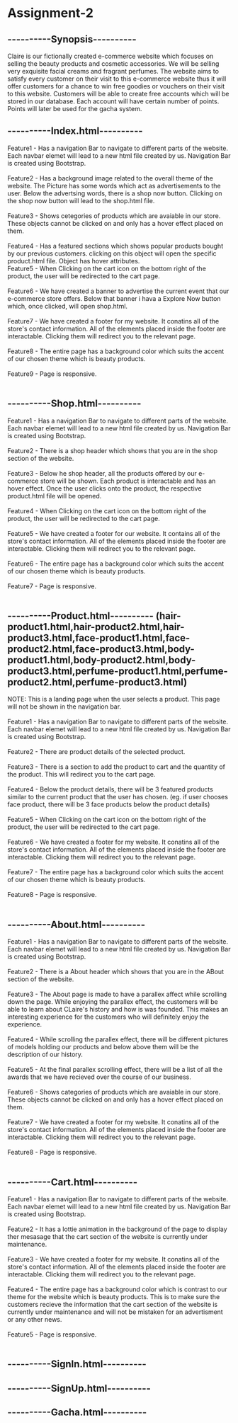 # Assignment-2
## ----------Synopsis----------
Claire is our fictionally created e-commerce website which focuses on selling the beauty products and cosmetic accessories. We will be selling very exquisite facial creams and fragrant perfumes. The website aims to satisfy every customer on their visit to this e-commerce website thus it will offer customers for a chance to win free goodies or vouchers on their visit to this website. Customers will be able to create free accounts which will be stored in our database. Each account will have certain number of points. Points will later be used for the gacha system.

## ----------Index.html----------
Feature1 - Has a navigation Bar to navigate to different parts of the website. Each navbar elemet will lead to a new html file created by us. Navigation Bar is created using Bootstrap. <br /><br />
Feature2 - Has a background image related to the overall theme of the website. The Picture has some words which act as advertisements to the user. Below the advertsing words, there is a shop now button. Clicking on the shop now button will lead to the shop.html file. <br /><br />
Feature3 - Shows cetegories of products which are avaiable in our store. These objects cannot be clicked on and only has a hover effect placed on them.<br /><br />
Feature4 - Has a featured sections which shows popular products bought by our previous customers. clicking on this object will open the specific product.html file. Object has hover attributes.<br />
Feature5 - When Clicking on the cart icon on the bottom right of the product, the user will be redirected to the cart page. <br /><br />
Feature6 - We have created a banner to advertise the current event that our e-commerce store offers. Below that banner i hava a Explore Now button which, once clicked, will open shop.html.<br /><br />
Feature7 - We have created a footer for my website. It conatins all of the store's contact information. All of the elements placed inside the footer are interactable. Clicking them will redirect you to the relevant page.<br /><br />
Feature8 - The entire page has a background color which suits the accent of our chosen theme which is beauty products.<br /><br />
Feature9 - Page is responsive.<br /><br />

## ----------Shop.html----------
Feature1 - Has a navigation Bar to navigate to different parts of the website. Each navbar elemet will lead to a new html file created by us. Navigation Bar is created using Bootstrap.<br /><br />
Feature2 - There is a shop header which shows that you are in the shop section of the website.<br /><br />
Feature3 - Below he shop header, all the products offered by our e-commerce store will be shown. Each product is interactable and has an hover effect. Once the user clicks onto the product, the respective product.html file will be opened.<br /><br />
Feature4 - When Clicking on the cart icon on the bottom right of the product, the user will be redirected to the cart page. <br /><br />
Feature5 -  We have created a footer for our website. It contains all of the store's contact information. All of the elements placed inside the footer are interactable. Clicking them will redirect you to the relevant page.<br /><br />
Feature6 - The entire page has a background color which suits the accent of our chosen theme which is beauty products.<br /><br />
Feature7 - Page is responsive.<br /><br />

## ----------Product.html---------- (hair-product1.html,hair-product2.html,hair-product3.html,face-product1.html,face-product2.html,face-product3.html,body-product1.html,body-product2.html,body-product3.html,perfume-product1.html,perfume-product2.html,perfume-product3.html)
NOTE: This is a landing page when the user selects a product. This page will not be shown in the navigation bar.<br /><br />
Feature1 - Has a navigation Bar to navigate to different parts of the website. Each navbar elemet will lead to a new html file created by us. Navigation Bar is created using Bootstrap.<br /><br />
Feature2 - There are product details of the selected product. <br /><br />
Feature3 - There is a section to add the product to cart and the quantity of the product. This will redirect you to the cart page.<br /><br />
Feature4 - Below the product details, there will be 3 featured products similar to the current product that the user has chosen. (eg. if user chooses face product, there will be 3 face products below the product details)<br /><br />
Feature5 - When Clicking on the cart icon on the bottom right of the product, the user will be redirected to the cart page. <br /><br />
Feature6 -  We have created a footer for my website. It conatins all of the store's contact information. All of the elements placed inside the footer are interactable. Clicking them will redirect you to the relevant page.<br /><br />
Feature7 - The entire page has a background color which suits the accent of our chosen theme which is beauty products.<br /><br />
Feature8 - Page is responsive.<br /><br />

## ----------About.html----------
Feature1 - Has a navigation Bar to navigate to different parts of the website. Each navbar elemet will lead to a new html file created by us. Navigation Bar is created using Bootstrap.<br /><br />
Feature2 - There is a About header which shows that you are in the ABout section of the website.<br /><br />
Feature3 - The About page is made to have a parallex affect while scrolling down the page. While enjoying the parallex effect, the customers will be able to learn about CLaire's history and how is was founded. This makes an interesting experience for the customers who will definitely enjoy the experience.<br /><br />
Feature4 - While scrolling the parallex effect, there will be different pictures of models holding our products and below above them will be the description of our history.<br /><br />
Feature5 - At the final parallex scrolling effect, there will be a list of all the awards that we have recieved over the course of our business.<br /><br />
Feature6 - Shows categories of products which are avaiable in our store. These objects cannot be clicked on and only has a hover effect placed on them.<br /><br />
Feature7 -  We have created a footer for my website. It conatins all of the store's contact information. All of the elements placed inside the footer are interactable. Clicking them will redirect you to the relevant page.<br /><br />
Feature8 - Page is responsive.<br /><br />

## ----------Cart.html----------
Feature1 - Has a navigation Bar to navigate to different parts of the website. Each navbar elemet will lead to a new html file created by us. Navigation Bar is created using Bootstrap.<br /><br />
Feature2 - It has a lottie animation in the background of the page to display ther mesasage that the cart section of the website is currently under maintenance. <br /><br />
Feature3 -  We have created a footer for my website. It conatins all of the store's contact information. All of the elements placed inside the footer are interactable. Clicking them will redirect you to the relevant page.<br /><br />
Feature4 - The entire page has a background color which is contrast to our theme for the website which is beauty products. This is to make sure the customers recieve the information that the cart section of the website is currently under maintenance and will not be mistaken for an advertisment or any other news.<br /><br />
Feature5 - Page is responsive.<br /><br />

## ----------SignIn.html----------

## ----------SignUp.html----------

## ----------Gacha.html----------
